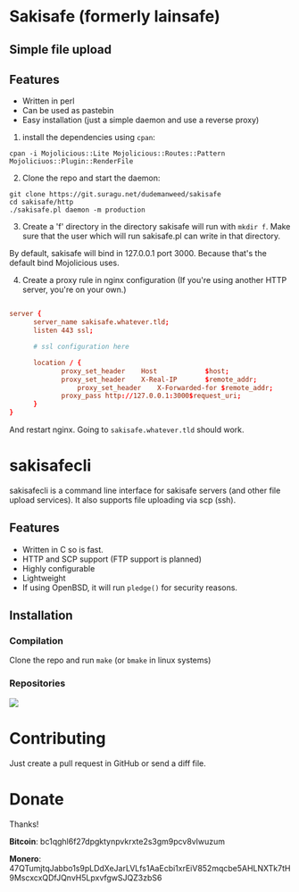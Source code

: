 # Sakisafe (formerly lainsafe)

## Simple file upload

## Features

* Written in perl
* Can be used as pastebin
* Easy installation (just a simple daemon and use a reverse proxy)

1. install the dependencies using `cpan`:

~~~
cpan -i Mojolicious::Lite Mojolicious::Routes::Pattern Mojoliciuos::Plugin::RenderFile
~~~

2. Clone the repo and start the daemon:

~~~
git clone https://git.suragu.net/dudemanweed/sakisafe
cd sakisafe/http
./sakisafe.pl daemon -m production
~~~

3. Create a 'f' directory in the directory sakisafe will run with
`mkdir f`. Make sure that the user which will run sakisafe.pl can
write in that directory.

By default, sakisafe will bind in 127.0.0.1 port 3000. Because that's
the default bind Mojolicious uses.

4. Create a proxy rule in nginx configuration (If you're using another
HTTP server, you're on your own.)

~~~conf

server {
	  server_name sakisafe.whatever.tld;
	  listen 443 ssl;

	  # ssl configuration here

	  location / {
			 proxy_set_header    Host            $host;
			 proxy_set_header    X-Real-IP       $remote_addr;
    			 proxy_set_header    X-Forwarded-for $remote_addr;
			 proxy_pass http://127.0.0.1:3000$request_uri;
	  }
}
~~~

And restart nginx. Going to `sakisafe.whatever.tld` should work.

# sakisafecli

sakisafecli is a command line interface for sakisafe servers (and
other file upload services). It also supports file uploading via scp
(ssh).

## Features

* Written in C so is fast.
* HTTP and SCP support (FTP support is planned)
* Highly configurable
* Lightweight
* If using OpenBSD, it will run `pledge()` for security reasons.

## Installation

### Compilation

Clone the repo and run `make` (or `bmake` in linux systems)

### Repositories

![](https://repology.org/badge/vertical-allrepos/sakisafe.svg)

# Contributing

Just create a pull request in GitHub or send a diff file.

# Donate

Thanks!

**Bitcoin**: bc1qghl6f27dpgktynpvkrxte2s3gm9pcv8vlwuzum

**Monero**: 47QTumjtqJabbo1s9pLDdXeJarLVLfs1AaEcbi1xrEiV852mqcbe5AHLNXTk7tH9MscxcxQDfJQnvH5LpxvfgwSJQZ3zbS6
